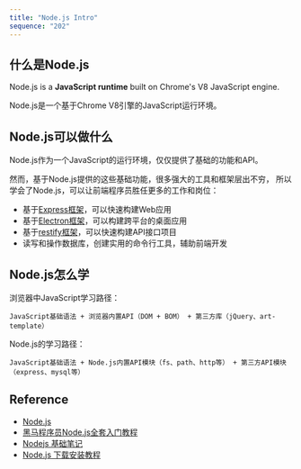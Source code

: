 ```yaml
---
title: "Node.js Intro"
sequence: "202"
---
```


## 什么是Node.js

Node.js is a **JavaScript runtime** built on Chrome's V8 JavaScript engine.

Node.js是一个基于Chrome V8引擎的JavaScript运行环境。

## Node.js可以做什么

Node.js作为一个JavaScript的运行环境，仅仅提供了基础的功能和API。

然而，基于Node.js提供的这些基础功能，很多强大的工具和框架层出不穷，
所以学会了Node.js，可以让前端程序员胜任更多的工作和岗位：

- 基于[Express框架][express-site]，可以快速构建Web应用
- 基于[Electron框架][electron-site]，可以构建跨平台的桌面应用
- 基于[restify框架][restify-site]，可以快速构建API接口项目
- 读写和操作数据库，创建实用的命令行工具，辅助前端开发

## Node.js怎么学

浏览器中JavaScript学习路径：

```text
JavaScript基础语法 + 浏览器内置API（DOM + BOM） + 第三方库（jQuery、art-template）
```

Node.js的学习路径：

```text
JavaScript基础语法 + Node.js内置API模块（fs、path、http等） + 第三方API模块（express、mysql等）
```

## Reference

- [Node.js][nodejs-official]
- [黑马程序员Node.js全套入门教程](https://www.bilibili.com/video/BV1a34y167AZ)
- [Nodejs 基础笔记](https://brucecai55520.gitee.io/bruceblog/notes/nodejs/node.html)
- [Node.js 下载安装教程](https://blog.csdn.net/wangpaiblog/article/details/113666666)

[nodejs-official]: https://nodejs.org/en/
[express-site]: http://expressjs.com/
[electron-site]: https://www.electronjs.org/
[restify-site]: http://restify.com/